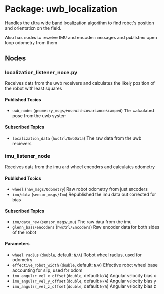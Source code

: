 #  Package: uwb_localization

Handles the ultra wide band localization algorithm to find robot's position and orientation
on the field.

Also has nodes to receive IMU and encoder messages and publishes open loop odometry from them

## Nodes

### localization_listener_node.py
Receives data from the uwb receivers and calculates the likely position of the robot with least squares

#### Published Topics
* `uwb_nodes` (`geometry_msgs/PoseWithCovarianceStamped`)
    The calculated pose from the uwb system

#### Subscribed Topics
* `localization_data` (`hwctrl/UwbData`)
    The raw data from the uwb recievers


### imu_listener_node
Receives data from the imu and wheel encoders and calculates odometry

#### Published Topics
* `wheel` (`nav_msgs/Odometry`)
    Raw robot odometry from just encoders
* `imu/data` (`sensor_msgs/Imu`)
    Republished the imu data out corrected for bias

#### Subscribed Topics
* `imu/data_raw` (`sensor_msgs/Imu`)
    The raw data from the imu
* `glenn_base/encoders` (`hwctrl/Encoders`)
    Raw encoder data for both sides of the robot

#### Parameters
* `wheel_radius` (`double`, default: `N/A`)
    Robot wheel radius, used for odometry
* `effective_robot_width` (`double`, default: `N/A`)
    Effective robot wheel base accounting for slip, used for odom
* `imu_angular_vel_x_offset` (`double`, default: `N/A`)
    Angular velocity bias x
* `imu_angular_vel_y_offset` (`double`, default: `N/A`)
    Angular velocity bias y
* `imu_angular_vel_z_offset` (`double`, default: `N/A`)
    Angular velocity bias z
